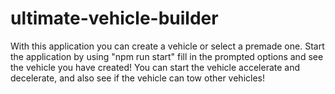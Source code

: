# ultimate-vehicle-builder
With this application you can create a vehicle or select a premade one. Start the application by using "npm run start" fill in the prompted options and see the vehicle you have created! You can start the vehicle accelerate and decelerate, and also see if the vehicle can tow other vehicles! 

